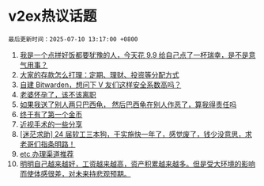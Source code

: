 # v2ex热议话题

`最后更新时间：2025-07-10 13:17:00 +0800`

1. [我是一个点拼好饭都要犹豫的人，今天花 9.9 给自己点了一杯瑞幸，是不是意气用事？](https://www.v2ex.com/t/1144011)
1. [大家的存款怎么打理：定期、理财、投资等分配方式](https://www.v2ex.com/t/1144148)
1. [自建 Bitwarden，想问下 V 友们这样安全系数高吗？](https://www.v2ex.com/t/1144080)
1. [老婆怀孕了，该不该离职](https://www.v2ex.com/t/1144145)
1. [如果我送了别人两只巴西龟， 然后巴西龟在别人作恶了，算我得责任吗](https://www.v2ex.com/t/1144034)
1. [终于有了第一个金币](https://www.v2ex.com/t/1144146)
1. [近视手术的一些分享](https://www.v2ex.com/t/1144188)
1. [[迷茫求助] 24 届软工三本狗，干实施快一年了，感觉废了，钱少没意思，求老哥们指条明路！](https://www.v2ex.com/t/1144054)
1. [etc 办理渠道推荐](https://www.v2ex.com/t/1144154)
1. [明明自己越来越好，工资越来越高，资产积累越来越多。但是受大环境的影响而使体感很差，对未来持悲观预期。](https://www.v2ex.com/t/1144164)

